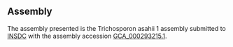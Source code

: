 

Assembly
--------

The assembly presented is the Trichosporon asahii 1 assembly submitted
to [INSDC](http://www.insdc.org) with the assembly accession
[GCA\_000293215.1](http://www.ebi.ac.uk/ena/data/view/GCA_000293215.1).
